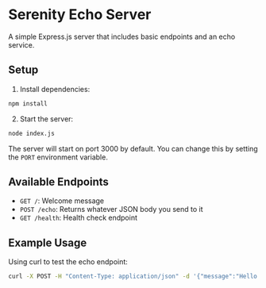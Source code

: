 # Serenity Echo Server

A simple Express.js server that includes basic endpoints and an echo service.

## Setup

1. Install dependencies:

```bash
npm install
```

2. Start the server:

```bash
node index.js
```

The server will start on port 3000 by default. You can change this by setting the `PORT` environment variable.

## Available Endpoints

- `GET /`: Welcome message
- `POST /echo`: Returns whatever JSON body you send to it
- `GET /health`: Health check endpoint

## Example Usage

Using curl to test the echo endpoint:

```bash
curl -X POST -H "Content-Type: application/json" -d '{"message":"Hello World"}' http://localhost:3000/echo
```
